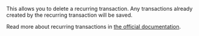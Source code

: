 This allows you to delete a recurring transaction. Any transactions already created by the recurring transaction will be saved.

Read more about recurring transactions in [the official documentation](https://docs.firefly-iii.org/advanced-concepts/recurring).